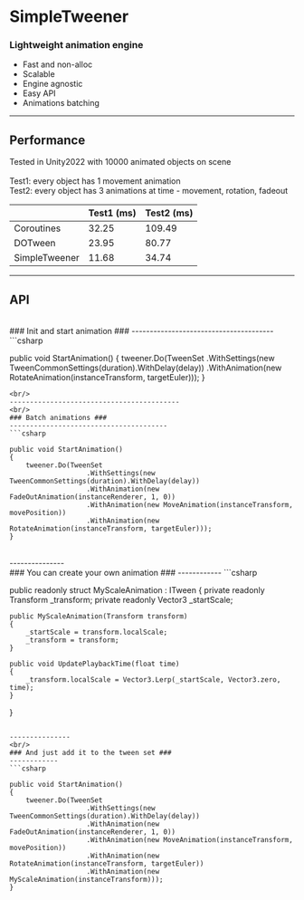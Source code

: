 # SimpleTweener #

### Lightweight animation engine ###

* Fast and non-alloc
* Scalable
* Engine agnostic
* Easy API
* Animations batching





---
## Performance ##

Tested in Unity2022 with 10000 animated objects on scene
<br/>
<br/>
Test1: every object has 1 movement animation
<br/>
Test2: every object has 3 animations at time - movement, rotation, fadeout
<br/>

|              | Test1 (ms) | Test2 (ms)|
|------------- | ------------|--------------|
|Coroutines    | 32.25        |109.49         |
|DOTween       | 23.95        |80.77          |
|SimpleTweener | 11.68        |34.74          |

---



## API ##
<br/>
### Init and start animation ###
---------------------------------------
```csharp

public void StartAnimation()
{
	tweener.Do(TweenSet
				   .WithSettings(new TweenCommonSettings(duration).WithDelay(delay))
				   .WithAnimation(new RotateAnimation(instanceTransform, targetEuler)));
}
```
<br/>
------------------------------------------
<br/>
### Batch animations ###
---------------------------------------
```csharp

public void StartAnimation()
{
	tweener.Do(TweenSet
				   .WithSettings(new TweenCommonSettings(duration).WithDelay(delay))
				   .WithAnimation(new FadeOutAnimation(instanceRenderer, 1, 0))
				   .WithAnimation(new MoveAnimation(instanceTransform, movePosition))
				   .WithAnimation(new RotateAnimation(instanceTransform, targetEuler)));
}
```
<br/>
---------------
<br/>
### You can create your own animation ###
------------
```csharp

public readonly struct MyScaleAnimation : ITween
{
    private readonly Transform _transform;
    private readonly Vector3 _startScale;

    public MyScaleAnimation(Transform transform)
    {
        _startScale = transform.localScale;
        _transform = transform;
    }

    public void UpdatePlaybackTime(float time)
    {
        _transform.localScale = Vector3.Lerp(_startScale, Vector3.zero, time);
    }
}
```

---------------
<br/>
### And just add it to the tween set ###
------------
```csharp

public void StartAnimation()
{
    tweener.Do(TweenSet
                   .WithSettings(new TweenCommonSettings(duration).WithDelay(delay))
                   .WithAnimation(new FadeOutAnimation(instanceRenderer, 1, 0))
                   .WithAnimation(new MoveAnimation(instanceTransform, movePosition))
                   .WithAnimation(new RotateAnimation(instanceTransform, targetEuler))
                   .WithAnimation(new MyScaleAnimation(instanceTransform)));
}
```